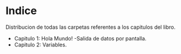 # Indice

Distribucion de todas las carpetas referentes a los capitulos del libro.

- Capitulo 1: Hola Mundo! -Salida de datos por pantalla.
- Capitulo 2: Variables.
